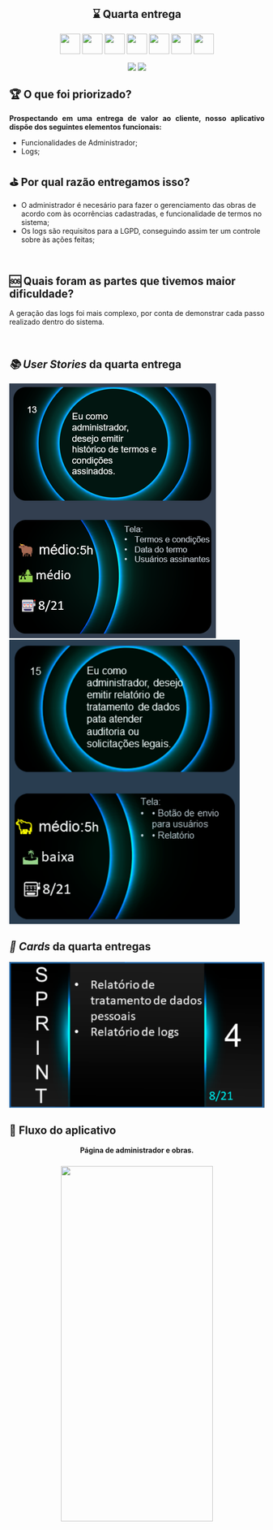 <h2 align="center">⌛ Quarta entrega</h2>
       <p align="center">
         <link rel="stylesheet" href="https://cdn.jsdelivr.net/gh/devicons/devicon@latest/devicon.min.css">
         <i class="devicon-bash-plain colored"></i>
         <img src="https://cdn.jsdelivr.net/gh/devicons/devicon/icons/figma/figma-original.svg" width="40" height="40"/>
         <img src="https://cdn.jsdelivr.net/gh/devicons/devicon/icons/flask/flask-original.svg" width="40" height="40"/>
         <img src="https://cdn.jsdelivr.net/gh/devicons/devicon/icons/javascript/javascript-original.svg" width="40" height="40"/>
         <img src="https://cdn.jsdelivr.net/gh/devicons/devicon/icons/mongodb/mongodb-original.svg" width="40" height="40"/>
         <img src="https://cdn.jsdelivr.net/gh/devicons/devicon/icons/postgresql/postgresql-original.svg" width="40" height="40"/>
         <img src="https://cdn.jsdelivr.net/gh/devicons/devicon/icons/python/python-original.svg" width="40" height="40"/>
         <img src="https://cdn.jsdelivr.net/gh/devicons/devicon/icons/react/react-original.svg" width="40" height="40"/>   	
</p>
                
<p align="center">
    <img src="https://img.shields.io/badge/status-Concluída-blue?style=for-the-badge&logo=appveyor" />
    <img src="https://img.shields.io/badge/Sprint%20atual-Sprint 3-blue?style=for-the-badge&logo=appveyor" />
</p>





              
<h2>🏆 O que foi priorizado?</h2>

<p align="justify"><b>Prospectando em uma entrega de valor ao cliente, nosso aplicativo dispõe dos seguintes elementos funcionais:</b></p>


- Funcionalidades de Administrador;
- Logs;


<h2>⛳ Por qual razão entregamos isso?</h2>

<p align="justify">

- O administrador é necesário para fazer o gerenciamento das obras de acordo com às ocorrências cadastradas, e funcionalidade de termos no sistema;
- Os logs são requisitos para a LGPD, conseguindo assim ter um controle sobre às ações feitas;


</p>

<br>
<h2>🆘 Quais foram as partes que tivemos maior dificuldade?</h2>
<p align="justify">
A geração das logs foi mais complexo, por conta de demonstrar cada passo realizado dentro do sistema.
</p>
<br>
<h2><i>📚 User Stories</i> da quarta entrega</h2>

<img src="https://github.com/ThomasPalma1/FatecAPI-05/blob/main/docs/images/card_sprint_13.png">
<img src="https://github.com/ThomasPalma1/FatecAPI-05/blob/main/docs/images/user_stories_15.png">


<h2><i>📅 Cards</i> da quarta entregas</h2>

<img src="https://github.com/ThomasPalma1/FatecAPI-05/blob/main/docs/images/card_sprint_4.png">
                       
</div>

<h2>📱 Fluxo do aplicativo</h2>

<div align="center" display="flex">
    <b>Página de administrador e obras.</b>
    <h3 align="center">
        <img src="https://github.com/ThomasPalma1/FatecAPI-05/blob/main/docs/videos/sprint4.gif" width="300px" height="700px;" alt="" />
    </h3>
     
</div>


